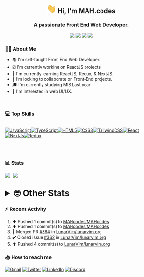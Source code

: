 <h2 align="center"><img src="./Hi.gif" width="30px" height="30px"> Hi, I'm MAH.codes</h2>

<h3 align="center">A passionate Front End Web Developer.</h3>

<div align="center">
  <a href="https://www.linux.org"><img src="https://img.shields.io/badge/OS-Linux-e06c75?style=for-the-badge&logoColor=7287fd&logo=linux&color=7287fd&labelColor=1E1E2E" /></a>
	<a href="https://archlinux.org"><img src="https://img.shields.io/badge/DISTRO-Arch-56b6c2?style=for-the-badge&logo=arch-linux&logoColor=7287fd&color=7287fd&labelColor=1E1E2E" /></a>
	<a href="https://dwm.suckless.org"><img src="https://img.shields.io/badge/WM-DWM-005577?style=for-the-badge&logo=dwm&color=7287fd&logoColor=7287fd&labelColor=1E1E2E" /></a>
	<a href="https://neovim.io"><img src="https://img.shields.io/badge/IDE-Neovim-98c379?style=for-the-badge&logo=neovim&color=7287fd&logoColor=7287fd&labelColor=1E1E2E" /></a>
</div>

### :man_technologist: About Me

- :books: I'm self-taught Front End Web Developer.
- :ballot_box_with_check: I'm currently working on ReactJS projects.
- :dart: I'm currently learning ReactJS, Redux, & NextJS.
- :eyes: I’m looking to collaborate on Front-End projects.
- :mortar_board: I'm currently studying MIS Last year
- :art: I'm interested in web UI/UX.

<br>

### :computer: Top Skills

<div style="display:flex;">

<a href="https://developer.mozilla.org/en-US/docs/Web/JavaScript" target="_blank" rel="noreferrer"><img
    src="https://raw.githubusercontent.com/danielcranney/readme-generator/main/public/icons/skills/javascript-colored.svg"
    width="36" height="36" alt="JavaScript" /></a><a href="https://www.typescriptlang.org/" target="_blank"
  rel="noreferrer"><img
    src="https://raw.githubusercontent.com/danielcranney/readme-generator/main/public/icons/skills/typescript-colored.svg"
    width="36" height="36" alt="TypeScript" /></a><a href="https://developer.mozilla.org/en-US/docs/Glossary/HTML5"
  target="_blank" rel="noreferrer"><img
    src="https://raw.githubusercontent.com/danielcranney/readme-generator/main/public/icons/skills/html5-colored.svg"
    width="36" height="36" alt="HTML5" /></a><a href="https://www.w3.org/TR/CSS/#css" target="_blank"
  rel="noreferrer"><img
    src="https://raw.githubusercontent.com/danielcranney/readme-generator/main/public/icons/skills/css3-colored.svg"
    width="36" height="36" alt="CSS3" /></a><a href="https://tailwindcss.com/" target="_blank" rel="noreferrer"><img
    src="https://raw.githubusercontent.com/danielcranney/readme-generator/main/public/icons/skills/tailwindcss-colored.svg"
    width="36" height="36" alt="TailwindCSS" /></a><a href="https://reactjs.org/" target="_blank" rel="noreferrer"><img
    src="https://raw.githubusercontent.com/danielcranney/readme-generator/main/public/icons/skills/react-colored.svg"
    width="36" height="36" alt="React" /></a><a href="https://nextjs.org/docs" target="_blank" rel="noreferrer"><img
    src="https://raw.githubusercontent.com/danielcranney/readme-generator/main/public/icons/skills/nextjs-colored.svg"
    width="36" height="36" alt="NextJs" /></a><a href="https://redux.js.org/" target="_blank" rel="noreferrer"><img
    src="https://raw.githubusercontent.com/danielcranney/readme-generator/main/public/icons/skills/redux-colored.svg"
    width="36" height="36" alt="Redux" /></a>

</div>

<br>
<br>

### :bar_chart: Stats

<img src="https://github-readme-stats.vercel.app/api?username=MAHcodes&show_icons=true&locale=en" width="49%" /><span style="display:inline-block;width:2%"></span><img src="https://github-readme-streak-stats.herokuapp.com/?user=MAHcodes&" width="49%" />

<br>

<details>
<summary style="font-size: 1.75rem; font-weight: bold;"><strong style="font-size: 1.75rem; font-weight: bold;"> 🤓 Other Stats </strong></summary>

<a href="https://www.github.com/mahcodes"><img src="https://komarev.com/ghpvc/?username=MAHcodes&style=for-the-badge" alt="MAHcodes github profile views" /></a>
<a href="https://wakatime.com/@44eeab2c-51f5-4574-a918-82e5b17d9c49"><img src="https://wakatime.com/badge/user/44eeab2c-51f5-4574-a918-82e5b17d9c49.svg?style=for-the-badge" alt="Total time coded since Jun 29 2022" /></a>

<!--START_SECTION:waka-->
![Lines of code](https://img.shields.io/badge/From%20Hello%20World%20I%27ve%20Written-242%20Thousand%20lines%20of%20code-blue)

**🐱 My GitHub Data** 

> 🏆 374 Contributions in the Year 2023
 > 
> 📦 341.5 kB Used in GitHub's Storage 
 > 
> 💼 Opted to Hire
 > 
> 📜 28 Public Repositories 
 > 
> 🔑 8 Private Repositories  
 > 
**I'm a Night 🦉** 

```text
🌞 Morning      175 commits       ███░░░░░░░░░░░░░░░░░░░░░░   14.51 % 
🌆 Daytime      281 commits       █████░░░░░░░░░░░░░░░░░░░░   23.30 % 
🌃 Evening      464 commits       █████████░░░░░░░░░░░░░░░░   38.47 % 
🌙 Night        286 commits       ██████░░░░░░░░░░░░░░░░░░░   23.71 % 

```
📅 **I'm Most Productive on Monday** 

```text
Monday         207 commits       ████░░░░░░░░░░░░░░░░░░░░░   17.16 % 
Tuesday        175 commits       ███░░░░░░░░░░░░░░░░░░░░░░   14.51 % 
Wednesday      131 commits       ██░░░░░░░░░░░░░░░░░░░░░░░   10.86 % 
Thursday       143 commits       ███░░░░░░░░░░░░░░░░░░░░░░   11.86 % 
Friday         178 commits       ███░░░░░░░░░░░░░░░░░░░░░░   14.76 % 
Saturday       191 commits       ████░░░░░░░░░░░░░░░░░░░░░   15.84 % 
Sunday         181 commits       ███░░░░░░░░░░░░░░░░░░░░░░   15.01 % 

```


📊 **This Week I Spent My Time On** 

```text
⌚︎ Time Zone: Asia/Beirut

💬 Programming Languages: 
TypeScript               4 hrs 30 mins       ████████████░░░░░░░░░░░░░   51.12 % 
Lua                      2 hrs 14 mins       ██████░░░░░░░░░░░░░░░░░░░   25.55 % 
sh                       57 mins             ██░░░░░░░░░░░░░░░░░░░░░░░   10.84 % 
JavaScript               14 mins             ░░░░░░░░░░░░░░░░░░░░░░░░░   02.78 % 
Markdown                 13 mins             ░░░░░░░░░░░░░░░░░░░░░░░░░   02.50 % 

🔥 Editors: 
Neovim                   8 hrs 48 mins       █████████████████████████   100.00 % 

🐱‍💻 Projects: 
dotfiles                 3 hrs 12 mins       █████████░░░░░░░░░░░░░░░░   36.36 % 
Unknown Project          2 hrs 25 mins       ███████░░░░░░░░░░░░░░░░░░   27.56 % 
my-nextjs-project        1 hr 55 mins        █████░░░░░░░░░░░░░░░░░░░░   21.95 % 
api-practice-nextjs      18 mins             █░░░░░░░░░░░░░░░░░░░░░░░░   03.54 % 
PyPhisher                14 mins             ░░░░░░░░░░░░░░░░░░░░░░░░░   02.73 % 

💻 Operating System: 
Linux                    8 hrs 48 mins       █████████████████████████   100.00 % 

```

**I Mostly Code in JavaScript** 

```text
JavaScript               14 repos            █████████████░░░░░░░░░░░░   51.85 % 
Python                   3 repos             ██░░░░░░░░░░░░░░░░░░░░░░░   11.11 % 
HTML                     2 repos             █░░░░░░░░░░░░░░░░░░░░░░░░   07.41 % 
PHP                      2 repos             █░░░░░░░░░░░░░░░░░░░░░░░░   07.41 % 
TypeScript               2 repos             █░░░░░░░░░░░░░░░░░░░░░░░░   07.41 % 

```



 Last Updated on 11/02/2023 18:40:07 UTC
<!--END_SECTION:waka-->

</details>

### :zap: Recent Activity

<!--RECENT_ACTIVITY:start-->
1. ⬆️ Pushed 1 commit(s) to [MAHcodes/MAHcodes](https://github.com/MAHcodes/MAHcodes)<br>
2. ⬆️ Pushed 1 commit(s) to [MAHcodes/MAHcodes](https://github.com/MAHcodes/MAHcodes)<br>
3. 🎉 Merged PR [#364](https://github.com/LunarVim/lunarvim.org/pull/364) in [LunarVim/lunarvim.org](https://github.com/LunarVim/lunarvim.org)<br>
4. ✔️ Closed issue [#362](https://github.com/LunarVim/lunarvim.org/issues/362) in [LunarVim/lunarvim.org](https://github.com/LunarVim/lunarvim.org)<br>
5. ⬆️ Pushed 4 commit(s) to [LunarVim/lunarvim.org](https://github.com/LunarVim/lunarvim.org)<br>
<!--RECENT_ACTIVITY:end-->

### :inbox_tray: How to reach me

[![Gmail](https://img.shields.io/badge/Gmail-D14836?style=for-the-badge&logo=gmail&logoColor=white)](mailto:mahdotcodes@gmail.com)
[![Twitter](https://img.shields.io/badge/Twitter-1DA1F2?style=for-the-badge&logo=twitter&logoColor=white)](https://twitter.com/MAHcodes)
[![LinkedIn](https://img.shields.io/badge/LinkedIn-0077B5?style=for-the-badge&logo=linkedin&logoColor=white)](https://www.linkedin.com/in/mah-codes-66b0671b7/)
[![Discord](https://img.shields.io/badge/Discord-7289DA?style=for-the-badge&logo=discord&logoColor=white)](https://discord.com/users/404595695195258880)

